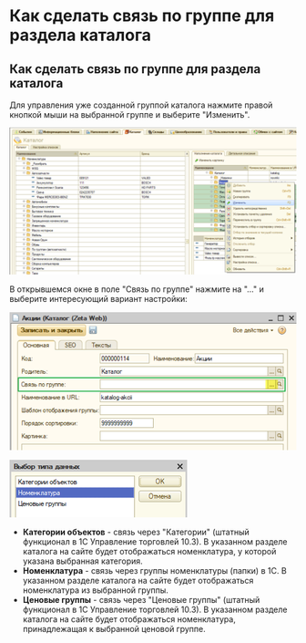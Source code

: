 # Как сделать связь по группе для раздела каталога

## Как сделать связь по группе для раздела каталога

Для управления уже созданной группой каталога нажмите правой кнопкой мыши на выбранной группе и выберите "Изменить".

![](../.gitbook/assets/image%20%28260%29.png)

В открывшемся окне в поле "Связь по группе" нажмите на "..." и выберите интересующий вариант настройки:

![](../.gitbook/assets/image%20%2832%29.png)

![](../.gitbook/assets/image%20%28275%29.png)

* **Категории объектов** - связь через "Категории" \(штатный функционал в 1С Управление торговлей 10.3\). В указанном разделе каталога на сайте будет отображаться номенклатура, у которой указана выбранная категория.
* **Номенклатура** - связь через группы номенклатуры \(папки\) в 1С. В указанном разделе каталога на сайте будет отображаться номенклатура из выбранной группы.
* **Ценовые группы** - связь через "Ценовые группы" \(штатный функционал в 1С Управление торговлей 10.3\). В указанном разделе каталога на сайте будет отображаться номенклатура, принадлежащая к выбранной ценовой группе.

